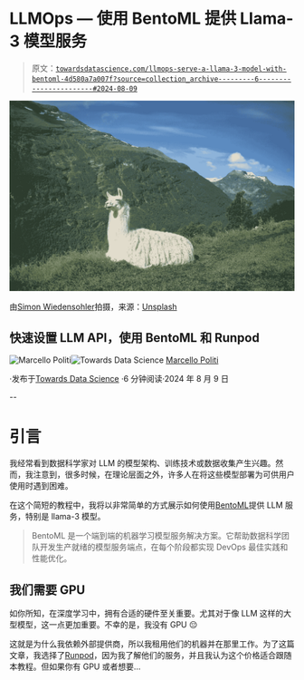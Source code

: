 # LLMOps — 使用 BentoML 提供 Llama-3 模型服务

> 原文：[`towardsdatascience.com/llmops-serve-a-llama-3-model-with-bentoml-4d580a7a007f?source=collection_archive---------6-----------------------#2024-08-09`](https://towardsdatascience.com/llmops-serve-a-llama-3-model-with-bentoml-4d580a7a007f?source=collection_archive---------6-----------------------#2024-08-09)

![](img/338cd1cb8fd84b57aa00595d61685ee8.png)

由[Simon Wiedensohler](https://unsplash.com/@simonwiedensohler?utm_source=medium&utm_medium=referral)拍摄，来源：[Unsplash](https://unsplash.com/?utm_source=medium&utm_medium=referral)

## 快速设置 LLM API，使用 BentoML 和 Runpod

[](https://medium.com/@marcellopoliti?source=post_page---byline--4d580a7a007f--------------------------------)![Marcello Politi](https://medium.com/@marcellopoliti?source=post_page---byline--4d580a7a007f--------------------------------)[](https://towardsdatascience.com/?source=post_page---byline--4d580a7a007f--------------------------------)![Towards Data Science](https://towardsdatascience.com/?source=post_page---byline--4d580a7a007f--------------------------------) [Marcello Politi](https://medium.com/@marcellopoliti?source=post_page---byline--4d580a7a007f--------------------------------)

·发布于[Towards Data Science](https://towardsdatascience.com/?source=post_page---byline--4d580a7a007f--------------------------------) ·6 分钟阅读·2024 年 8 月 9 日

--

# 引言

我经常看到数据科学家对 LLM 的模型架构、训练技术或数据收集产生兴趣。然而，我注意到，很多时候，在理论层面之外，许多人在将这些模型部署为可供用户使用时遇到困难。

在这个简短的教程中，我将以非常简单的方式展示如何使用[BentoML](https://www.bentoml.com/)提供 LLM 服务，特别是 llama-3 模型。

> BentoML 是一个端到端的机器学习模型服务解决方案。它帮助数据科学团队开发生产就绪的模型服务端点，在每个阶段都实现 DevOps 最佳实践和性能优化。

## 我们需要 GPU

如你所知，在深度学习中，拥有合适的硬件至关重要。尤其对于像 LLM 这样的大型模型，这一点更加重要。不幸的是，我没有 GPU 😔

这就是为什么我依赖外部提供商，所以我租用他们的机器并在那里工作。为了这篇文章，我选择了[Runpod](https://www.runpod.io/)，因为我了解他们的服务，并且我认为这个价格适合跟随本教程。但如果你有 GPU 或者想要…
